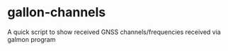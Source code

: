 # gallon-channels
A quick script to show received GNSS channels/frequencies received via galmon program
